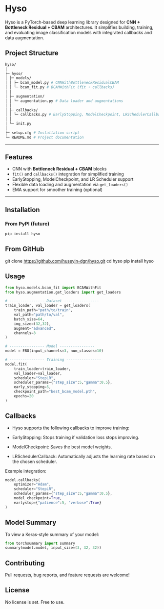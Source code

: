 # Hyso

Hyso is a PyTorch-based deep learning library designed for **CNN + Bottleneck Residual + CBAM** architectures. It simplifies building, training, and evaluating image classification models with integrated callbacks and data augmentation.

## Project Structure

````bash
hyso/
│
├─ hyso/
│ ├─ models/
│ │ ├─ bcam_model.py # CNNWithBottleneckResidualCBAM
│ │ └─ bcam_fit.py # BCAMWithFit (fit + callbacks)
│ │
│ ├─ augmentation/
│ │ └─ augmentation.py # Data loader and augmentations
│ │
│ ├─ callbacks/
│ │ └─ callbacks.py # EarlyStopping, ModelCheckpoint, LRSchedulerCallback
│ │
│ └─ init.py
│
├─ setup.cfg # Installation script
└─ README.md # Project documentation
````


---

## Features

- CNN with **Bottleneck Residual + CBAM** blocks
- `fit()` and `callbacks()` integration for simplified training
- EarlyStopping, ModelCheckpoint, and LR Scheduler support
- Flexible data loading and augmentation via `get_loaders()`
- EMA support for smoother training (optional)

---

## Installation

### From PyPI (future)
```bash
pip install hyso

````

## From GitHub

git clone https://github.com/huseyin-dgn/hyso.git
cd hyso
pip install hyso

## Usage

```python
from hyso.models.bcam_fit import BCAMWithFit
from hyso.augmentation.get_loaders import get_loaders

# ---------------- Dataset ----------------
train_loader, val_loader = get_loaders(
    train_path="path/to/train",
    val_path="path/to/val",
    batch_size=64,
    img_size=(32,32),
    augment="advanced",
    channels=3
)

# ---------------- Model ----------------
model = EBO(input_channels=3, num_classes=10)

# ---------------- Training ----------------
model.fit(
    train_loader=train_loader,
    val_loader=val_loader,
    scheduler="StepLR",
    scheduler_params={"step_size":5,"gamma":0.5},
    early_stopping=5,
    checkpoint_path="best_bcam_model.pth",
    epochs=20
)
```

## Callbacks

- Hyso supports the following callbacks to improve training:

- EarlyStopping: Stops training if validation loss stops improving.

- ModelCheckpoint: Saves the best model weights.

- LRSchedulerCallback: Automatically adjusts the learning rate based on the chosen scheduler.

Example integration:

```python
model.callbacks(
    optimizer="Adam",
    scheduler="StepLR",
    scheduler_params={"step_size":5,"gamma":0.5},
    model_checkpoint=True,
    earlystop={"patience":5, "verbose":True}
)
```

## Model Summary

To view a Keras-style summary of your model:

```python
from torchsummary import summary
summary(model.model, input_size=(3, 32, 32))
```

## Contributing

Pull requests, bug reports, and feature requests are welcome!

## License

No license is set. Free to use.
